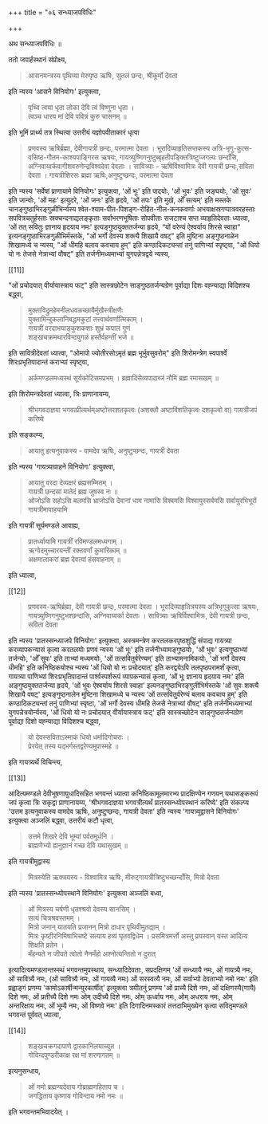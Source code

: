+++
title = "०६ सन्ध्याजपविधिः"

+++

अथ सन्ध्याजपविधिः ॥

ततो जपार्हस्थानं संप्रोक्ष्य, 

> आसनमन्त्रस्य पृथिव्या मेरुपृष्ठ ऋषिः, सुतलं छन्दः, श्रीकूर्मो देवता 

इति न्यस्य 'आसने विनियोगः' इत्युक्त्वा,


> पृथ्वि त्वया धृता लोका देवि त्वं विष्णुना धृता ।  
त्वञ्च धारय मां देवि पवित्रं कुरु चासनम् ॥ 

इति भूमिं प्रार्थ्य तत्र स्थित्वा उत्तरीयं यज्ञोपवीताकारं धृत्वा 

> प्रणवस्य ऋषिर्ब्रह्मा, देवीगायत्री छन्दः, परमात्मा देवता । भूरादिव्याहृतिसप्तकस्य अत्रि-भृगु-कुत्स-वसिष्ठ-गौतम-काश्यपाङ्गिरस ऋषयः, गायत्र्युष्णिगनुष्टुब्बृहतीपङ्क्तित्रिष्टुप्जगत्यः छन्दाँसि, अग्निवाय्वर्कवागीशवरुणेन्द्रविश्वदेवा देवताः । सावित्र्याः - ऋषिर्विश्वामित्रः देवी गायत्री छन्दः,सविता देवता । गायत्रीशिरसः ब्रह्मा ऋषिः,अनुष्टुप्छन्दः, परमात्मा देवता 

इति न्यस्य 'सर्वेषां प्राणायामे विनियोगः' इत्युक्त्वा, 'ओं भूः' इति पादयोः, 'ओं भुवः' इति जङ्घयोः, 'ओं सुवः' इति जान्वोः, 'ओं महः' इत्युदरे, 'ओं जनः' इति हृदये, 'ओं तपः' इति मुखे, ओँ सत्यम्' इति मस्तके चानङ्गुष्ठाभिरङ्गुळीभिर्न्यस्य 
श्वेत-श्याम-पीत-पिशङ्ग-रोहित-नील-कनकवर्णाः अभयाक्षस्रगप्पात्रवरहस्ताः सपवित्रचतुर्हस्ताः स्रक्चन्दनाद्यलङ्कृताः सर्वाभरणभूषिताः सोपवीताः सजटाश्च सप्त व्याहृतिदेवताः ध्यात्वा, ‘ओं तत् सवितुः ज्ञानाय हृदयाय नमः' इत्यङ्गुष्ठयुक्ततर्जन्या हृदये, “यों वरेण्यं ऐश्वर्याय शिरसे स्वाहा" इत्यनङ्गुष्ठाभिरङगुळीभिर्मस्तके, "ओं भर्गो देवस्य शक्त्यै शिखायै वषट्" इति मुष्टिना अङ्गुष्ठनाळेन शिखामध्ये च न्यस्य, "ओं धीमहि बलाय कवचाय हुम्" इति कण्ठादिकट्यन्तां तनुं पाणिभ्यां स्पृष्ट्वा, "ओं धियो यो नः तेजसे नेत्राभ्यां वौषट्" इति तर्जनीमध्यमाभ्यां युगपन्नेत्रद्वये न्यस्य,

[[11]]

"ओं प्रचोदयात् वीर्यायास्त्राय फट्" इति सास्त्रछोटेन साङ्गुष्ठतर्जन्यग्रेण पूर्वाद्या दिशः वह्न्याद्या विदिशश्च बद्ध्वा, 


> मुक्ताविद्रुमहेमनीलधवळच्छायैर्मुखैस्त्रीक्षणैः   
युक्तामिन्दुकलानिबद्धमकुटां तत्त्वार्थवर्णात्मिकाम् ।  
गायत्रीं वरदाभयाङ्कुशकशाः शुभ्रं कपालं गुणं  
शङ्खचक्रमथारविन्दयुगळं हस्तैर्वहन्तीं भजे ॥ 

इति सावित्रीदेवतां ध्यात्वा, "ओमापो ज्योतीरसोऽमृतं ब्रह्म भूर्भुवसुवरोम्" इति शिरोमन्त्रेण स्वपार्श्वे शिरःप्रभृतिपादान्तं कराभ्यां स्पृष्ट्वा,

> अर्कमण्डलमध्यस्थं सूर्यकोटिसमप्रभम् ।
ब्रह्मादिसेव्यपादाब्जं नौमि ब्रह्म रमासखम् ॥ 

इति शिरोमन्त्रदेवतां ध्यात्वा, त्रिः प्राणानायम्य, 

> श्रीभगवदाज्ञया भगवत्प्रीत्यर्थम्अष्टोत्तरशतकृत्वः (अशक्तौ अष्टाविंशतिकृत्वः दशकृत्वो वा) गायत्रीजपं करिष्ये 

इति सङ्कल्प्य, 

> आयातु इत्यनुवाकस्य - वामदेव ऋषिः, अनुष्टुप्छन्दः, गायत्री देवता 

इति न्यस्य 'गायत्र्यावाहने विनियोगः' इत्युक्त्वा,

> आयातु वरदा देव्यक्षरं ब्रह्मसम्मितम् ।  
गायत्री छन्दसां मातेदं ब्रह्म जुषस्व नः ॥  
ओजोऽसि सहोऽसि बलमसि भ्राजोऽसि देवानां धाम नामासि विश्वमसि विश्वायुस्सर्वमसि सर्वायुरभिभूरों गायत्रीमावाहयामि 

इति गायत्रीं सूर्यमण्डले आवाह्य,

> प्रातर्ध्यायामि गायत्रीं रविमण्डलमध्यगाम् ।  
ऋग्वेदमुच्चारयन्तीं रक्तवर्णां कुमारिकाम् ॥  
अक्षमालाकरां ब्रह्म देवत्यां हंसवाहनाम् ॥

इति ध्यात्वा,

[[12]]

> प्रणवस्य-ऋषिर्ब्रह्मा, देवी गायत्री छन्दः, परमात्मा देवता । भूरादिव्याहृतित्रयस्य अत्रिभृगुकुत्सा ऋषयः, गायत्र्युष्णिगनुष्टुभश्छन्दांसि, अग्निवाय्वर्का देवताः । सावित्र्याः ऋषिर्विश्वामित्रः, देवी गायत्री छन्दः, सविता देवता 

इति न्यस्य 'प्रातस्सन्ध्याजपे विनियोगः' इत्युक्त्वा, अस्त्रमन्त्रेण करतलकरपृष्ठशुद्धिं संपाद्य गायत्र्या करव्यापकन्यासं कृत्वा करतलयोः प्रणवं न्यस्य 'ओं भूः' इति तर्जनीभ्यामङ्गुष्ठयोः, 'ओं भुवः' इत्यगुष्ठाभ्यां तर्जन्योः, 'ओँ सुवः' इति ताभ्यां मध्यमयोः, 'ओं तत्सवितुर्वरेण्यम्' इति ताभ्यामनामिकयोः, 'ओं भर्गो देवस्य धीमहि' इति कनिष्ठिकयोश्च न्यस्य 'ओं धियो यो नः प्रचोदयात्' इति करद्वयेऽपि तलपृष्ठपरामर्शं कृत्वा, गायत्र्या पाणिभ्यां शिरःप्रभृतिपादान्तं पार्श्वस्पर्शरूपं व्यापकन्यासं कृत्वा, ‘ओं भूः ज्ञानाय हृदयाय नमः' इति अङ्गुष्ठयुक्ततर्जन्या हृदये, 'ओं भुवः ऐश्वर्याय शिरसे स्वाहा' इत्यनङ्गुष्ठाभिरङ्गुलीभिर्मस्तके 'ओं सुवः शक्त्यै शिखायै वषट्' इत्यङ्गुष्ठनालेन मुष्टिना शिखामध्ये च न्यस्य ‘ओं तत्सवितुर्वरेण्यं बलाय कवचाय हुम्' इति कण्ठादिकट्यन्तां तनुं पाणिभ्यां स्पृष्टा, 'ओं भर्गो देवस्य धीमहि तेजसे नेत्राभ्यां वौषट्' इति तर्जनीमध्यमाभ्यां युगपन्नेत्रयोर्न्यस्य, 'ओं धियो यो नः प्रचोदयात् वीर्यायास्त्राय फट्' इति सास्त्रच्छोटेन साङ्गुष्ठतर्जन्यग्रेण पूर्वाद्या दिशो वह्न्याद्या विदिशश्च बद्ध्वा,

> यो देवस्सविताऽस्माकं धियो धर्मादिगोचराः ।  
प्रेरयेत् तस्य यद्भर्गस्तद्वरेण्यमुपास्महे ॥ 

इति गायत्र्यर्थे विचिन्त्य, 

[[13]]

आदित्यमण्डले देवीभूषणायुधादिसहित भगवन्तं ध्यात्वा कनिष्ठिकामूलमारभ्य प्रादक्षिण्येन गणयन् यथासङ्करूपं जपं कृत्वा त्रिः सकृद्वा प्राणानायम्य, 'श्रीभगवदाज्ञया भगवत्रीत्यर्थं प्रातस्सन्ध्योपस्थानं करिष्ये' इति संकल्प्य 'उत्तम इत्यनुवाकस्य वामदेव ऋषिः, अनुष्टुप्छन्दः, गायत्री देवता' इति न्यस्य 'गायत्र्युद्वासने विनियोगः' इत्युक्त्वा अञ्जलिं बद्ध्वा, उत्तरीयं कटौ धृत्वा,

> उत्तमे शिखरे देवि भूम्यां पर्वतमूर्धनि ।  
ब्राह्मणेभ्यो ह्यनुज्ञानं गच्छ देवि यथासुखम् ॥ 

इति गायत्रीमुद्वास्य 

> मित्रस्येति ऋक्त्रयस्य - विश्वामित्र ऋषिः, मीरुट्गायत्रीत्रिष्टुभच्छन्दाँसि, मित्रो देवता 

इति न्यस्य 'प्रातस्सन्ध्योपस्थाने विनियोगः' इत्युक्त्वा अञ्जलिं बध्वा, 

> ओं मित्रस्य चर्षणी धृतश्श्रवो देवस्य सानसिम् ।  
सत्यं चित्रश्रवस्तमम् ।  
मित्रो जनान् यातयति प्रजानन् मित्रो दाधार पृथिवीमुतद्याम् ।  
मित्रः कृष्टीरनिमिषाभिचष्टे सत्याय हव्यं घृतवद्विधेम । प्रसमित्रमर्त्तो अस्तु प्रयस्वान् यस्त आदित्य शिक्षति व्रतेन ।  
मँहन्यते न जीयते त्वोतो नैनमँहो अश्नोत्यन्तितो न दुरात्

इत्यादित्यमण्डलान्तस्स्थं भगवन्तमुपस्थाय, सन्ध्यादिदेवताः, सप्रदक्षिणम् 'ओं सन्ध्यायै नमः, ओं गायत्र्यै नमः, ओं सावित्र्यै नमः, (ओं सावित्र्यै नमः, ओं गायव्यै नमः) ओं सरस्वत्यै नमः, ओं सर्वाभ्यो देवताभ्यो नमो नमः' इति प्रह्वाङ्गं प्रणम्य 'कामोऽकार्षीन्मन्युरकार्षीत्' इत्युक्त्वा त्रयीतनुं प्रणम्य 'ओं प्राच्यै दिशे नमः, ओं दक्षिणस्यै(णायै) दिशे नमः, ओं प्रतीच्यै दिशे नमः ओम् उदीच्यै दिशे नमः, ओम् ऊर्ध्वाय नमः, ओम् अधराय नमः, ओम् अन्तरिक्षाय नमः, ओं भूम्यै नमः, ओं विष्णवे नमः' इति दिगादिनमस्कारं तत्तदाभिमुख्येन कृत्वा सवितृमण्डले भगवन्तं पूर्ववत् ध्यात्वा,

[[14]]

> शङ्खचक्रगदापाणे द्वारकानिलयाच्युत ।  
गोविन्दपुण्डरीकाक्ष रक्ष मां शरणागतम् ॥ 

इत्यनुसन्धाय, 

> ओं नमो ब्रह्मण्यदेवाय गोब्राह्मणहिताय च ।  
जगद्धिताय कृष्णाय गोविन्दाय नमो नमः ॥


इति भगवन्तमभिवादयेत् ।